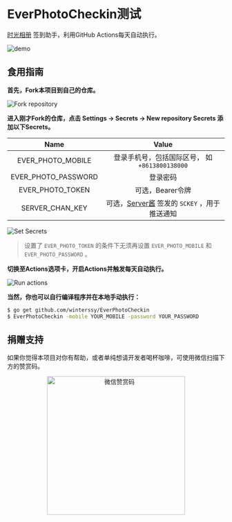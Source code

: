 # EverPhotoCheckin测试

[时光相册](https://web.everphoto.cn) 签到助手，利用GitHub Actions每天自动执行。

![demo](imgs/checkin.png)

## 食用指南

**首先，Fork本项目到自己的仓库。**

![Fork repository](imgs/fork.png)

**进入刚才Fork的仓库，点击 Settings -> Secrets -> New repository Secrets 添加以下Secrets。**

|         Name          |                     Value                      |
| :-------------------: | :--------------------------------------------: |
|  EVER_PHOTO_MOBILE  | 登录手机号，包括国际区号， 如 `+8613800138000` |
| EVER_PHOTO_PASSWORD |                    登录密码                    |
|  EVER_PHOTO_TOKEN   |             可选，Bearer令牌             |
| SERVER_CHAN_KEY | 可选，[Server酱](http://sc.ftqq.com) 签发的 `SCKEY` ，用于推送通知 |

![Set Secrets](imgs/secrets.png)

> 设置了 `EVER_PHOTO_TOKEN` 的条件下无须再设置 `EVER_PHOTO_MOBILE` 和 `EVER_PHOTO_PASSWORD` 。

**切换至Actions选项卡，开启Actions并触发每天自动执行。**

![Run actions](imgs/actions.png)

**当然，你也可以自行编译程序并在本地手动执行：**

```sh
$ go get github.com/winterssy/EverPhotoCheckin
$ EverPhotoCheckin -mobile YOUR_MOBILE -password YOUR_PASSWORD
```

## 捐赠支持

如果你觉得本项目对你有帮助，或者单纯想请开发者喝杯咖啡，可使用微信扫描下方的赞赏码。

<div align="center">
	<img src="imgs/wechat_reward.png" alt="微信赞赏码" width= "320px" />
</div>

